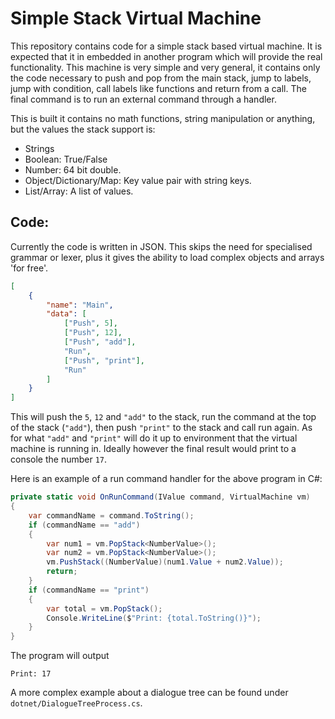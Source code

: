 Simple Stack Virtual Machine
=

This repository contains code for a simple stack based virtual machine. It is expected that it in embedded in another program which will provide the real functionality. This machine is very simple and very general, it contains only the code necessary to push and pop from the main stack, jump to labels, jump with condition, call labels like functions and return from a call. The final command is to run an external command through a handler.

This is built it contains no math functions, string manipulation or anything, but the values the stack support is:
- Strings
- Boolean: True/False
- Number: 64 bit double.
- Object/Dictionary/Map: Key value pair with string keys.
- List/Array: A list of values.

Code:
-

Currently the code is written in JSON. This skips the need for specialised grammar or lexer, plus it gives the ability to load complex objects and arrays 'for free'.

```json
[
    {
        "name": "Main",
        "data": [
            ["Push", 5],
            ["Push", 12],
            ["Push", "add"],
            "Run",
            ["Push", "print"],
            "Run"
        ]
    }
]
```

This will push the `5`, `12` and `"add"` to the stack, run the command at the top of the stack (`"add"`), then push `"print"` to the stack and call run again. As for what `"add"` and `"print"` will do it up to environment that the virtual machine is running in. Ideally however the final result would print to a console the number `17`.

Here is an example of a run command handler for the above program in C#:
```csharp
private static void OnRunCommand(IValue command, VirtualMachine vm)
{
    var commandName = command.ToString();
    if (commandName == "add")
    {
        var num1 = vm.PopStack<NumberValue>();
        var num2 = vm.PopStack<NumberValue>();
        vm.PushStack((NumberValue)(num1.Value + num2.Value));
        return;
    }
    if (commandName == "print")
    {
        var total = vm.PopStack();
        Console.WriteLine($"Print: {total.ToString()}");
    }
}
```

The program will output

```
Print: 17
```

A more complex example about a dialogue tree can be found under `dotnet/DialogueTreeProcess.cs`.